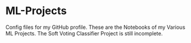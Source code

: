 # ML-Projects
Config files for my GitHub profile.
These are the Notebooks of my Various ML Projects. The Soft Voting Classifier Project is still incomplete.
